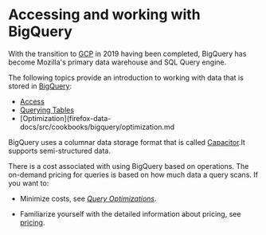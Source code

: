# Accessing and working with BigQuery

With the transition to [GCP](https://cloud.google.com) in 2019 having been completed, BigQuery has become Mozilla's primary data warehouse and SQL Query engine.

The following topics provide an introduction to working with data that is stored
in [BigQuery](https://cloud.google.com/bigquery/):

- [Access](firefox-data-docs/src/cookbooks/bigquery/access.md)
- [Querying Tables](firefox-data-docs/src/cookbooks/bigquery/querying.md)
- [Optimization](firefox-data-docs/src/cookbooks/bigquery/optimization.md

BigQuery uses a columnar data storage format that is called [Capacitor](https://cloud.google.com/blog/products/gcp/inside-capacitor-bigquerys-next-generation-columnar-storage-format).It supports semi-structured data.

There is a cost associated with using BigQuery based on operations. The on-demand pricing for queries is based on how much data a query scans. If you want to:

- Minimize costs, see [_Query Optimizations_](bigquery/querying.md#optimizations). 

- Familiarize yourself with the detailed information about pricing, see [pricing](https://cloud.google.com/bigquery/pricing).
